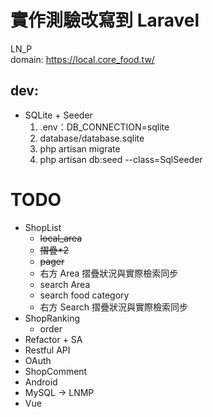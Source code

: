 #   實作測驗改寫到 Laravel

LN_P    
domain: https://local.core_food.tw/

##  dev:         
- SQLite + Seeder    
    1. .env：DB_CONNECTION=sqlite
    2. database/database.sqlite
    3. php artisan migrate
    4. php artisan db:seed --class=SqlSeeder

#   TODO
   - ShopList
        - ~~local_area~~
        - ~~摺疊*2~~
        - ~~pager~~
        - 右方 Area 摺疊狀況與實際檢索同步
        - search Area
        - search food category
        - 右方 Search 摺疊狀況與實際檢索同步
   - ShopRanking
        - order
   - Refactor + SA
   - Restful API
   - OAuth
   - ShopComment
   - Android
   - MySQL -> LNMP
   - Vue
    
